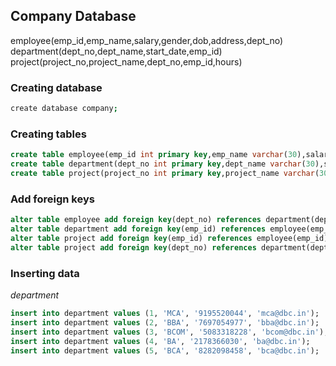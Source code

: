 

## Company Database
employee(emp_id,emp_name,salary,gender,dob,address,dept_no)<br>
department(dept_no,dept_name,start_date,emp_id)<br>
project(project_no,project_name,dept_no,emp_id,hours)<br>

### Creating database
```bash
create database company;
```
### Creating tables
```sql
create table employee(emp_id int primary key,emp_name varchar(30),salary int,gender varchar(10),dob date,address text,dept_no int);
create table department(dept_no int primary key,dept_name varchar(30),start_date date,emp_id int);
create table project(project_no int primary key,project_name varchar(30),dept_no int,emp_id int,hours int);
```
### Add foreign keys
```sql
alter table employee add foreign key(dept_no) references department(dept_no);
alter table department add foreign key(emp_id) references employee(emp_id);
alter table project add foreign key(emp_id) references employee(emp_id);
alter table project add foreign key(dept_no) references department(dept_no);
```

### Inserting data
*department*
```sql
insert into department values (1, 'MCA', '9195520044', 'mca@dbc.in');
insert into department values (2, 'BBA', '7697054977', 'bba@dbc.in');
insert into department values (3, 'BCOM', '5083318228', 'bcom@dbc.in');
insert into department values (4, 'BA', '2178366030', 'ba@dbc.in');
insert into department values (5, 'BCA', '8282098458', 'bca@dbc.in');
```

